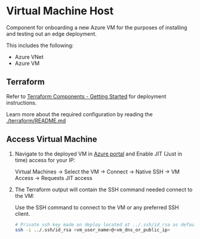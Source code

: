 # Virtual Machine Host

Component for onboarding a new Azure VM for the purposes of installing and testing out
an edge deployment.

This includes the following:

- Azure VNet
- Azure VM

## Terraform

Refer to [Terraform Components - Getting Started](../README.md#terraform-components---getting-started) for
deployment instructions.

Learn more about the required configuration by reading the [./terraform/README.md](./terraform/README.md)

## Access Virtual Machine

1. Navigate to the deployed VM in [Azure portal](https://portal.azure.com) and Enable JIT (Just in time) access for your IP:

   Virtual Machines → Select the VM → Connect → Native SSH → VM Access → Requests JIT access

2. The Terraform output will contain the SSH command needed connect to the VM:

   Use the SSH command to connect to the VM or any preferred SSH client.

   ```sh
   # Private ssh key made on deploy located at ../.ssh/id_rsa as default location
   ssh -i ../.ssh/id_rsa <vm_user_name>@<vm_dns_or_public_ip>
   ```

